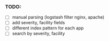 ### TODO:
- [ ] manual parsing (logstash filter nginx, apache)
- [ ] add severity, facility fields
- [ ] different index pattern for each app
- [ ] search by severity, facility
